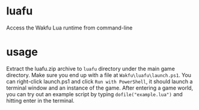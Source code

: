 # luafu
Access the Wakfu Lua runtime from command-line

# usage
Extract the luafu.zip archive to `luafu` directory under the main game directory. Make sure you end up with a file at `Wakfu\luafu\launch.ps1`.
You can right-click launch.ps1 and click `Run with PowerShell`, it should launch a terminal window and an instance of the game.
After entering a game world, you can try out an example script by typing `dofile("example.lua")` and hitting enter in the terminal.

